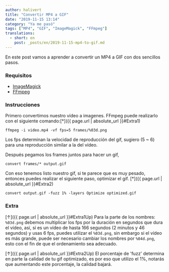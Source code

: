 ```yaml
---
author: halivert
title: "Convertir MP4 a GIF"
date: "2019-11-15 13:14"
category: "Ya me pasó"
tags: ["MP4", "GIF", "ImageMagick", "FFmpeg"]
translations:
  - short: en
    post: _posts/en/2019-11-15-mp4-to-gif.md
---
```


En este post vamos a aprender a convertir un MP4 a GIF con dos sencillos
pasos.

### Requisitos

- [ImageMagick][1]
- [FFmpeg][2]

### Instrucciones

<a class="anchor" name="Extra1Up"></a>
Primero convertimos nuestro vídeo a imagenes. FFmpeg puede realizarlo con el
siguiente comando:<!-- Seguir leyendo -->[*]({{ page.url | absolute_url }}#Extra1)

```shell
ffmpeg -i video.mp4 -vf fps=5 frames/%03d.png
```

Los fps determinan la velocidad de reproducción del gif, sugiero (5 ~ 6) para
una reproducción similar a la del vídeo.

Después pegamos los frames juntos para hacer un gif,

```shell
convert frames/* output.gif
```

<a class="anchor" name="Extra2Up"></a>
Con eso tenemos listo nuestro gif, si te parece que es muy pesado, entonces
puedes realizar el siguiente paso, optimizar el gif. [*]({{ page.url | absolute_url }}#Extra2)

```shell
convert output.gif -fuzz 1% -layers Optimize optimized.gif
```

### Extra

<a class="anchor" name="Extra1"></a>
[↑]({{ page.url | absolute_url }}#Extra1Up) Para la parte de los nombres:
`%03d.png` debemos multiplicar los fps por la duración en segundos que dura el
vídeo, así, sí es un vídeo de hasta 166 segundos (2 minutos y 46 segundos) y
usas 6 fps, puedes utilizar el `%03d.png`, sin embargo si el vídeo es más
grande, puede ser necesario cambiar los nombres por `%04d.png`, esto con el fin
de que el ordenamiento sea adecuado.

<a class="anchor" name="Extra2"></a>
[↑]({{ page.url | absolute_url }}#Extra2Up) El porcentaje de 'fuzz' determina en
parte la calidad de tu gif optimizado, es por eso que utilizo el 1%, notarás que
aumentando este porcentaje, la calidad bajará.

[1]: https://imagemagick.org
[2]: https://ffmpeg.org
